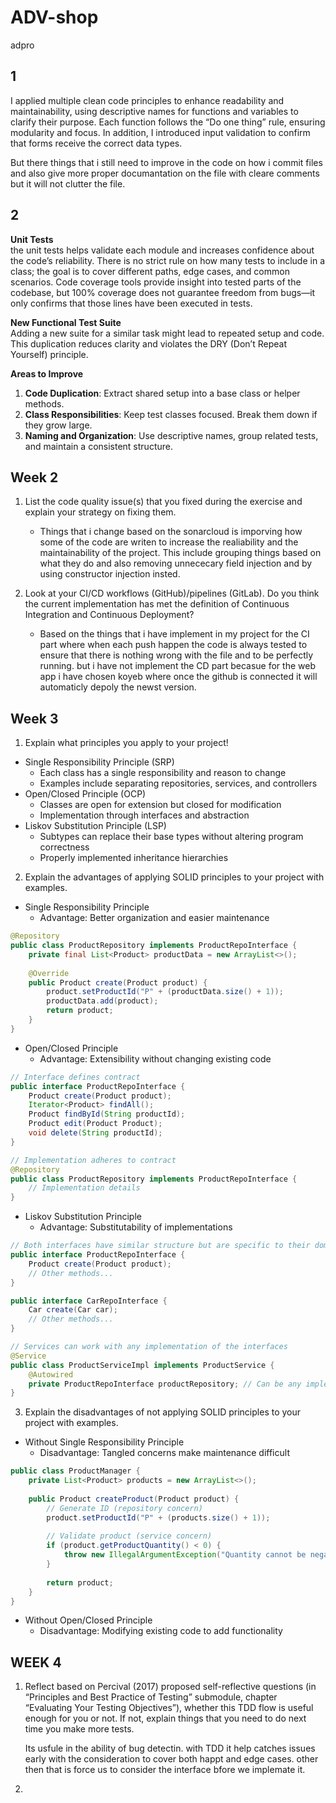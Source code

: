 
# ADV-shop
adpro


## 1

I applied multiple clean code principles to enhance readability and maintainability, using descriptive names for functions and variables to clarify their purpose. Each function follows the “Do one thing” rule, ensuring modularity and focus. In addition, I introduced input validation to confirm that forms receive the correct data types.


But there things that i still need to improve in the code on how i commit files and also give more proper documantation on the file with cleare comments but it will not clutter the file.

## 2

**Unit Tests**  
the unit tests helps validate each module and increases confidence about the code’s reliability. There is no strict rule on how many tests to include in a class; the goal is to cover different paths, edge cases, and common scenarios. Code coverage tools provide insight into tested parts of the codebase, but 100% coverage does not guarantee freedom from bugs—it only confirms that those lines have been executed in tests.

**New Functional Test Suite**  
Adding a new suite for a similar task might lead to repeated setup and code. This duplication reduces clarity and violates the DRY (Don’t Repeat Yourself) principle.

**Areas to Improve**  
1. **Code Duplication**: Extract shared setup into a base class or helper methods.  
2. **Class Responsibilities**: Keep test classes focused. Break them down if they grow large.  
3. **Naming and Organization**: Use descriptive names, group related tests, and maintain a consistent structure.


## Week 2

1. List the code quality issue(s) that you fixed during the exercise and explain your strategy on fixing them.

    - Things that i change based on the sonarcloud is imporving how some of the code are writen to increase the realiability and the maintainability of the project. This include grouping things based on what they do and also removing unnececary field injection and by using constructor injection insted.

2. Look at your CI/CD workflows (GitHub)/pipelines (GitLab). Do you think the current implementation has met the definition of Continuous Integration and Continuous Deployment?

    - Based on the things that i have implement in my project for the CI part where when each push happen the code is always tested to ensure that there is nothing wrong with the file and to be perfectly running. but i have not implement the CD part becasue for the web app i have chosen koyeb where once the github is connected it will automaticly depoly the newst version.


## Week 3
1) Explain what principles you apply to your project!
- Single Responsibility Principle (SRP)
    * Each class has a single responsibility and reason to change
    * Examples include separating repositories, services, and controllers
- Open/Closed Principle (OCP)
    * Classes are open for extension but closed for modification
    * Implementation through interfaces and abstraction
- Liskov Substitution Principle (LSP)
    * Subtypes can replace their base types without altering program correctness
    * Properly implemented inheritance hierarchies



2) Explain the advantages of applying SOLID principles to your project with examples.
- Single Responsibility Principle
    * Advantage: Better organization and easier maintenance
```java
@Repository
public class ProductRepository implements ProductRepoInterface {
    private final List<Product> productData = new ArrayList<>();
    
    @Override
    public Product create(Product product) {
        product.setProductId("P" + (productData.size() + 1));
        productData.add(product);
        return product;
    }
}
```

- Open/Closed Principle
    * Advantage: Extensibility without changing existing code
```java
// Interface defines contract
public interface ProductRepoInterface {
    Product create(Product product);
    Iterator<Product> findAll();
    Product findById(String productId);
    Product edit(Product Product);
    void delete(String productId);
}

// Implementation adheres to contract
@Repository
public class ProductRepository implements ProductRepoInterface {
    // Implementation details
}
```

- Liskov Substitution Principle
    * Advantage: Substitutability of implementations


```java
// Both interfaces have similar structure but are specific to their domains
public interface ProductRepoInterface {
    Product create(Product product);
    // Other methods...
}

public interface CarRepoInterface {
    Car create(Car car);
    // Other methods...
}

// Services can work with any implementation of the interfaces
@Service
public class ProductServiceImpl implements ProductService {
    @Autowired
    private ProductRepoInterface productRepository; // Can be any implementation
}
```

3) Explain the disadvantages of not applying SOLID principles to your project with examples.

- Without Single Responsibility Principle
    * Disadvantage: Tangled concerns make maintenance difficult

```java
public class ProductManager {
    private List<Product> products = new ArrayList<>();
    
    public Product createProduct(Product product) {
        // Generate ID (repository concern)
        product.setProductId("P" + (products.size() + 1));
        
        // Validate product (service concern)
        if (product.getProductQuantity() < 0) {
            throw new IllegalArgumentException("Quantity cannot be negative");
        }
        
        return product;
    }
}
```

- Without Open/Closed Principle
    * Disadvantage: Modifying existing code to add functionality


## WEEK 4

1. Reflect based on Percival (2017) proposed self-reflective questions (in “Principles and Best Practice of Testing” submodule, chapter “Evaluating Your Testing Objectives”), whether this TDD flow is useful enough for you or not. If not, explain things that you need to do next time you make more tests.

    Its usfule in the ability of bug detectin. with TDD it help catches issues early with the consideration to cover both happt and edge cases. other then that is force us to consider the interface bfore we implemate it. 


2. 
